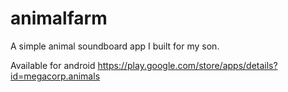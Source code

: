 # animalfarm
A simple animal soundboard app I built for my son.

Available for android https://play.google.com/store/apps/details?id=megacorp.animals
